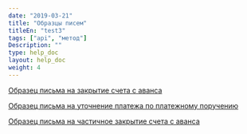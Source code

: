 ```yaml
---
date: "2019-03-21"
title: "Образцы писем"
titleEn: "test3"
tags: ["api", "метод"]
Description: ""
type: help_doc
layout: help_doc
weight: 4
---
```


[Образец письма на закрытие счета с аванса](https://my.fesco.com/files/Образец_письма_на_закрытие_счета_с_аванса.pdf)

[Образец письма на уточнение платежа по платежному поручению](https://my.fesco.com/files/Образец_письма_на_уточнение_платежа_по_платежному_поручению.pdf)

[Образец письма на частичное закрытие счета с аванса](https://my.fesco.com/files/Образец_письма_на_частичное_закрытие_счета_с_аванса.pdf)
